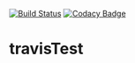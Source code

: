 [![Build Status](https://travis-ci.org/Vaziri-Mahmoud/travisTest.svg?branch=master)](https://travis-ci.org/Vaziri-Mahmoud/travisTest)
[![Codacy Badge](https://api.codacy.com/project/badge/Grade/f543fbfd990248e9954fad79cb3f8cb1)](https://www.codacy.com/app/vaziri_mahmoud/travisTest?utm_source=github.com&amp;utm_medium=referral&amp;utm_content=Vaziri-Mahmoud/travisTest&amp;utm_campaign=Badge_Grade)
# travisTest
